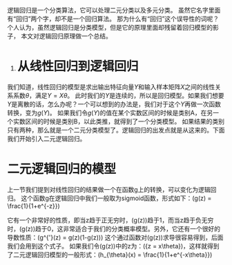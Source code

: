 <script type="text/javascript" src="http://cdn.mathjax.org/mathjax/latest/MathJax.js?config=default"></script>
逻辑回归是一个分类算法，它可以处理二元分类以及多元分类。
虽然它名字里面有“回归”两个字，却不是一个回归算法。
那为什么有“回归”这个误导性的词呢？个人认为，虽然逻辑回归是分类模型，但是它的原理里面却残留着回归模型的影子，
本文对逻辑回归原理做一个总结。

1. # 从线性回归到逻辑回归
我们知道，线性回归的模型是求出输出特征向量$Y$和输入样本矩阵$X$之间的线性关系系数$θ$，满足$Y=Xθ$。
此时我们的$Y$是连续的，所以是回归模型。如果我们想要$Y$是离散的话，怎么办呢？一个可以想到的办法是，我们对于这个$Y$再做一次函数转换，变为$g(Y)$。
如果我们令$g(Y)$的值在某个实数区间的时候是类别A，在另一个实数区间的时候是类别B，以此类推，就得到了一个分类模型。
如果结果的类别只有两种，那么就是一个二元分类模型了。逻辑回归的出发点就是从这来的。下面我们开始引入二元逻辑回归。

# 二元逻辑回归的模型
上一节我们提到对线性回归的结果做一个在函数g上的转换，可以变化为逻辑回归。
这个函数g在逻辑回归中我们一般取为sigmoid函数，形式如下：\(g(z) = \frac{1}{1+e^{-z}}\)&nbsp;

它有一个非常好的性质，即当z趋于正无穷时，\(g(z)\)趋于1，而当z趋于负无穷时，\(g(z)\)趋于0，这非常适合于我们的分类概率模型。另外，它还有一个很好的导数性质：\(g^{'}(z) = g(z)(1-g(z))\)&nbsp;这个通过函数对\(g(z)\)求导很容易得到，后面我们会用到这个式子。
如果我们令\(g(z)\)中的z为：\({z = x\theta}\)，这样就得到了二元逻辑回归模型的一般形式：\(h_{\theta}(x) = \frac{1}{1+e^{-x\theta}}\)&nbsp;


<script type="text/javascript" src="http://cdn.mathjax.org/mathjax/latest/MathJax.js?config=default"></script>
